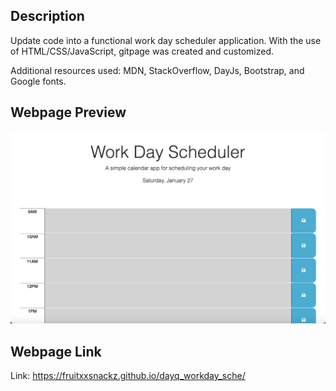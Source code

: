 ## Description

Update code into a functional work day scheduler application. With the use of HTML/CSS/JavaScript, gitpage was created and customized.

Additional resources used: MDN, StackOverflow, DayJs, Bootstrap, and Google fonts. 

## Webpage Preview

![Alt text](./WorkDaySche.png)

## Webpage Link

Link: https://fruitxxsnackz.github.io/dayq_workday_sche/